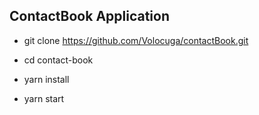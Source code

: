 
 ## ContactBook Application

 - git clone https://github.com/Volocuga/contactBook.git
 
 - cd contact-book
 
 - yarn install
 
 - yarn start
